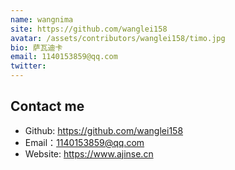 ```yaml
---
name: wangnima
site: https://github.com/wanglei158
avatar: /assets/contributors/wanglei158/timo.jpg
bio: 萨瓦迪卡
email: 1140153859@qq.com
twitter: 
---
```


## Contact me

- Github: <https://github.com/wanglei158>
- Email：<1140153859@qq.com>
- Website: <https://www.ajinse.cn>
